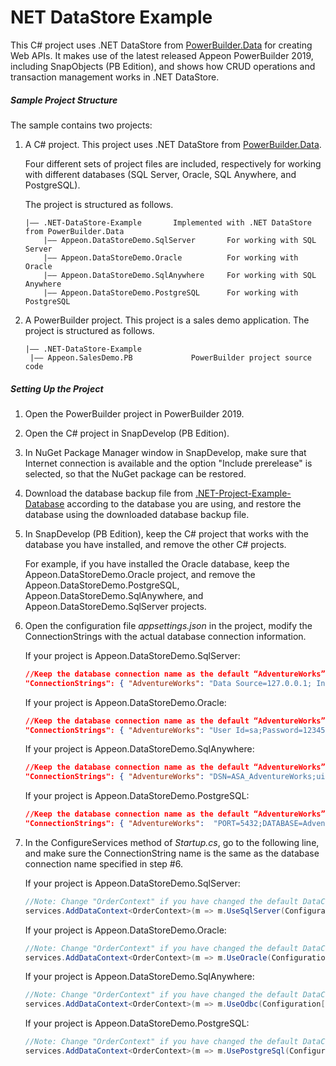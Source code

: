 ﻿# <b>NET DataStore Example</b>

This C# project uses .NET DataStore from [PowerBuilder.Data](<https://www.nuget.org/packages/PowerBuilder.Data/>) for creating Web APIs.  It makes use of the latest released Appeon PowerBuilder 2019, including SnapObjects (PB Edition), and shows how CRUD operations and transaction management works in .NET DataStore.

##### Sample Project Structure

The sample contains two projects: 

1. A C# project. This project uses .NET DataStore from [PowerBuilder.Data](<https://www.nuget.org/packages/PowerBuilder.Data/>). 

   Four different sets of project files are included, respectively for working with different databases (SQL Server, Oracle, SQL Anywhere, and PostgreSQL).

   The project is structured as follows.

   ```
   |—— .NET-DataStore-Example		Implemented with .NET DataStore from PowerBuilder.Data
       |—— Appeon.DataStoreDemo.SqlServer       For working with SQL Server
       |—— Appeon.DataStoreDemo.Oracle          For working with Oracle
       |—— Appeon.DataStoreDemo.SqlAnywhere     For working with SQL Anywhere
       |—— Appeon.DataStoreDemo.PostgreSQL      For working with PostgreSQL
   ```

2. A PowerBuilder project. This project is a sales demo application. The project is structured as follows.

   ```
   |—— .NET-DataStore-Example
   	|—— Appeon.SalesDemo.PB				PowerBuilder project source code	
   ```

##### Setting Up the Project

1. Open the PowerBuilder project in PowerBuilder 2019.

2. Open the C# project in SnapDevelop (PB Edition). 

3. In NuGet Package Manager window in SnapDevelop, make sure that Internet connection is available and the option "Include prerelease" is selected, so that the NuGet package can be restored.

4. Download the database backup file from [.NET-Project-Example-Database](https://github.com/Appeon/.NET-Project-Example-Database) according to the database you are using, and restore the database using the downloaded database backup file.

5. In SnapDevelop (PB Edition), keep the C# project that works with the database you have installed, and remove the other C# projects. 

   For example, if you have installed the Oracle database, keep the Appeon.DataStoreDemo.Oracle project, and remove the Appeon.DataStoreDemo.PostgreSQL, Appeon.DataStoreDemo.SqlAnywhere, and Appeon.DataStoreDemo.SqlServer projects.

6. Open the configuration file *appsettings.json* in the project, modify the ConnectionStrings with the actual database connection information. 

   If your project is Appeon.DataStoreDemo.SqlServer:

   ```json
   //Keep the database connection name as the default “AdventureWorks” or change it to a name you prefer to use, and change the Data Source, User ID, Password and Initial Catalog according to the actual settings
   "ConnectionStrings": { "AdventureWorks": "Data Source=127.0.0.1; Initial Catalog=AdventureWorks; Integrated Security=False; User ID=sa; Password=123456; Pooling=True; Min Pool Size=0; Max Pool Size=100; ApplicationIntent=ReadWrite" } 
   ```

   If your project is Appeon.DataStoreDemo.Oracle:

   ```json
   //Keep the database connection name as the default “AdventureWorks” or change it to a name you prefer to use, and change the HOST, User ID, Password to the actual settings
   "ConnectionStrings": { "AdventureWorks": "User Id=sa;Password=123456; Data Source=(DESCRIPTIOn=(ADDRESS=(PROTOCOL=Tcp)(HOST=127.0.0.1)(PORT=1521))(CONNECT_DATA=(SERVICE_NAME=ADVENTUREWORKS)));"  }   
   ```
   If your project is Appeon.DataStoreDemo.SqlAnywhere:

   ```json
   //Keep the database connection name as the default “AdventureWorks” or change it to a name you prefer to use, and change the uid, pwd to the actual settings
   "ConnectionStrings": { "AdventureWorks": "DSN=ASA_AdventureWorks;uid=sa;pwd=123456"  } 
   ```

   If your project is Appeon.DataStoreDemo.PostgreSQL:

   ```json
   //Keep the database connection name as the default “AdventureWorks” or change it to a name you prefer to use, and change the HOST, User ID, Password to the actual settings
   "ConnectionStrings": { "AdventureWorks":  "PORT=5432;DATABASE=AdventureWorks;HOST=127.0.0.1;PASSWORD=sa;USER ID=123456"  } 
   ```

7. In the ConfigureServices method of *Startup.cs*, go to the following line, and make sure the ConnectionString name is the same as the database connection name specified in step #6.

   If your project is Appeon.DataStoreDemo.SqlServer:

   ```C#
   //Note: Change "OrderContext" if you have changed the default DataContext file name; change the "AdventureWorks" if you have changed the database connection name in appsettings.json 
   services.AddDataContext<OrderContext>(m => m.UseSqlServer(Configuration["ConnectionStrings:AdventureWorks"])); 
   ```

   If your project is Appeon.DataStoreDemo.Oracle:

   ```C#
   //Note: Change "OrderContext" if you have changed the default DataContext file name; change the "AdventureWorks" if you have changed the database connection name in appsettings.json 
   services.AddDataContext<OrderContext>(m => m.UseOracle(Configuration["ConnectionStrings:AdventureWorks"]));  
   ```

   If your project is Appeon.DataStoreDemo.SqlAnywhere:

   ```C#
   //Note: Change "OrderContext" if you have changed the default DataContext file name; change the "AdventureWorks" if you have changed the database connection name in appsettings.json
   services.AddDataContext<OrderContext>(m => m.UseOdbc(Configuration["ConnectionStrings:AdventureWorks"])); 
   ```

   If your project is Appeon.DataStoreDemo.PostgreSQL:

   ```C#
   //Note: Change "OrderContext" if you have changed the default DataContext file name; change the "AdventureWorks" if you have changed the database connection name in appsettings.json
   services.AddDataContext<OrderContext>(m => m.UsePostgreSql(Configuration["ConnectionStrings:AdventureWorks"])); 
   ```
